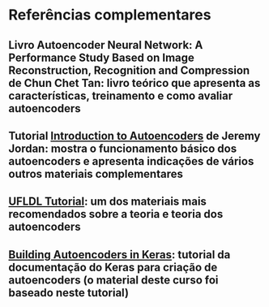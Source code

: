 # **Referências complementares**

## Livro **Autoencoder Neural Network: A Performance Study Based on Image Reconstruction, Recognition and Compression** de **Chun Chet Tan**: livro teórico que apresenta as características, treinamento e como avaliar autoencoders

## Tutorial [Introduction to Autoencoders](https://www.jeremyjordan.me/autoencoders/) de **Jeremy Jordan**: mostra o funcionamento básico dos autoencoders e apresenta indicações de vários outros materiais complementares

## [UFLDL Tutorial](http://ufldl.stanford.edu/wiki/index.php/UFLDL_Tutorial): um dos materiais mais recomendados sobre a teoria e teoria dos autoencoders

## [Building Autoencoders in Keras](https://blog.keras.io/building-autoencoders-in-keras.html): tutorial da documentação do Keras para criação de autoencoders (o material deste curso foi baseado neste tutorial)
